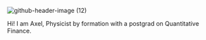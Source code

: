 ![github-header-image (12)](https://github.com/user-attachments/assets/624f5e4c-730b-4c3c-867f-39435ec9fe44)

Hi! I am Axel, Physicist by formation with a postgrad on Quantitative Finance.
